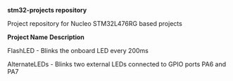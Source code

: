 **stm32-projects repository**

Project repository for Nucleo STM32L476RG based projects

**Project Name** **Description**

FlashLED - Blinks the onboard LED every 200ms

AlternateLEDs - Blinks two external LEDs connected to GPIO ports PA6 and PA7
